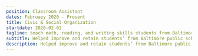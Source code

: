 ```yaml
---
position: Classroom Assistant
dates: Februaey 2020 - Present
title: Civic & Social Organization
startdate: 2020-02-02
tagline: teach math, reading, and writing skills students from Baltimore inner-city public schools 
subtitle: Helped improve and retain students’ from Baltimore public schools reading and mathematical skills through research-based curricula. Created innovative ways to keep the students engaged and effectively learn classroom material. Encouraged students to develop social skills such as learning how to effectively convey feelings.
description: Helped improve and retain students’ from Baltimore public schools reading and mathematical skills through research-based curricula. Created innovative ways to keep the students engaged and effectively learn classroom material. Encouraged students to develop social skills such as learning how to effectively convey feelings.
---
```

<!-- <div class="sidebar">
	<b>Dates:</b> Jan - Aug 2017
	<br><b>Location:</b> Richmond, Canada
	<br><b>Tools:</b> Python, Arduino
	<br><br><b>Responsibilities:</b>
	<br>• Proposed and developed an object-oriented automation testing framework for an upcoming project using <mark>Python</mark> for Linux and Windows operating systems, including modules for AWS Cloud services and hardware components
	<br>• Utilized Python’s <mark>Pandas</mark> library to perform data analysis on gathered metrics and results to build detailed reports and presentations
	<br>• Built hardware testing tools using <mark>Arduino</mark>, providing a maintainable and reusable test environment structure for future test procedures
</div> -->

<!-- 
## Software Test Engineer Co-op @ Netgear

**Dates:** Jan - Aug 2017

**Location:** Richmond, Canada

**Tools:** Python, Arduino

### Responsibilities:

• Proposed and developed an object-oriented automation testing framework for an upcoming project using <mark>Python</mark> for Linux and Windows operating systems, including modules for AWS Cloud services and hardware components

• Utilized Python’s <mark>Pandas</mark> library to perform data analysis on gathered metrics and results to build detailed reports and presentations

• Built hardware testing tools using <mark>Arduino</mark>, providing a maintainable and reusable test environment structure for future test procedures

## Writeup coming soon!
-->